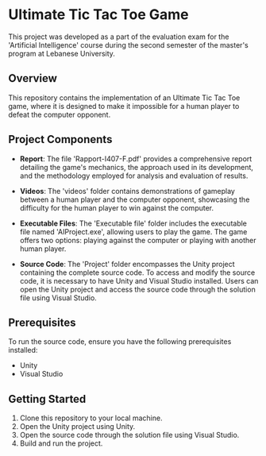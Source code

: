 # Ultimate Tic Tac Toe Game

This project was developed as a part of the evaluation exam for the 'Artificial Intelligence' course during the second semester of the master's program at Lebanese University.

## Overview

This repository contains the implementation of an Ultimate Tic Tac Toe game, where it is designed to make it impossible for a human player to defeat the computer opponent.

## Project Components

- **Report**: The file 'Rapport-I407-F.pdf' provides a comprehensive report detailing the game's mechanics, the approach used in its development, and the methodology employed for analysis and evaluation of results.

- **Videos**: The 'videos' folder contains demonstrations of gameplay between a human player and the computer opponent, showcasing the difficulty for the human player to win against the computer.

- **Executable Files**: The 'Executable file' folder includes the executable file named 'AIProject.exe', allowing users to play the game. The game offers two options: playing against the computer or playing with another human player.

- **Source Code**: The 'Project' folder encompasses the Unity project containing the complete source code. To access and modify the source code, it is necessary to have Unity and Visual Studio installed. Users can open the Unity project and access the source code through the solution file using Visual Studio.

## Prerequisites

To run the source code, ensure you have the following prerequisites installed:

- Unity
- Visual Studio

## Getting Started

1. Clone this repository to your local machine.
2. Open the Unity project using Unity.
3. Open the source code through the solution file using Visual Studio.
4. Build and run the project.


